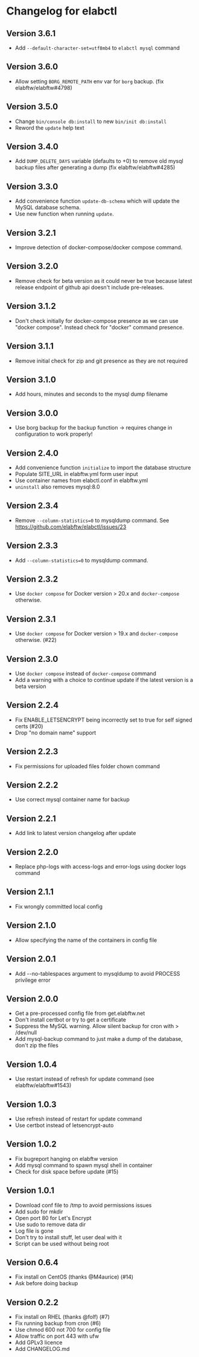 # Changelog for elabctl

## Version 3.6.1

* Add `--default-character-set=utf8mb4` to `elabctl mysql` command

## Version 3.6.0

* Allow setting `BORG_REMOTE_PATH` env var for `borg` backup. (fix elabftw/elabftw#4798)

## Version 3.5.0

* Change `bin/console db:install` to new `bin/init db:install`
* Reword the `update` help text

## Version 3.4.0

* Add `DUMP_DELETE_DAYS` variable (defaults to +0) to remove old mysql backup files after generating a dump (fix elabftw/elabftw#4285)

## Version 3.3.0

* Add convenience function `update-db-schema` which will update the MySQL database schema.
* Use new function when running `update`.

## Version 3.2.1

* Improve detection of docker-compose/docker compose command.

## Version 3.2.0

* Remove check for beta version as it could never be true because latest release endpoint of github api doesn't include pre-releases.

## Version 3.1.2

* Don't check initially for docker-compose presence as we can use "docker compose". Instead check for "docker" command presence.

## Version 3.1.1

* Remove initial check for zip and git presence as they are not required

## Version 3.1.0

* Add hours, minutes and seconds to the mysql dump filename

## Version 3.0.0

* Use borg backup for the backup function -> requires change in configuration to work properly!

## Version 2.4.0

* Add convenience function `initialize` to import the database structure
* Populate SITE_URL in elabftw.yml form user input
* Use container names from elabctl.conf in elabftw.yml
* `uninstall` also removes mysql:8.0

## Version 2.3.4

* Remove `--column-statistics=0` to mysqldump command. See https://github.com/elabftw/elabctl/issues/23

## Version 2.3.3

* Add `--column-statistics=0` to mysqldump command.

## Version 2.3.2

* Use `docker compose` for Docker version > 20.x and `docker-compose` otherwise.

## Version 2.3.1

* Use `docker compose` for Docker version > 19.x and `docker-compose` otherwise. (#22)

## Version 2.3.0

* Use `docker compose` instead of `docker-compose` command
* Add a warning with a choice to continue update if the latest version is a beta version

## Version 2.2.4
* Fix ENABLE_LETSENCRYPT being incorrectly set to true for self signed certs (#20)
* Drop "no domain name" support

## Version 2.2.3
* Fix permissions for uploaded files folder chown command

## Version 2.2.2
* Use correct mysql container name for backup

## Version 2.2.1
* Add link to latest version changelog after update

## Version 2.2.0
* Replace php-logs with access-logs and error-logs using docker logs command

## Version 2.1.1
* Fix wrongly committed local config

## Version 2.1.0
* Allow specifying the name of the containers in config file

## Version 2.0.1
* Add --no-tablespaces argument to mysqldump to avoid PROCESS privilege error

## Version 2.0.0

* Get a pre-processed config file from get.elabftw.net
* Don't install certbot or try to get a certificate
* Suppress the MySQL warning. Allow silent backup for cron with > /dev/null
* Add mysql-backup command to just make a dump of the database, don't zip the files

## Version 1.0.4

* Use restart instead of refresh for update command (see elabftw/elabftw#1543)

## Version 1.0.3

* Use refresh instead of restart for update command
* Use certbot instead of letsencrypt-auto

## Version 1.0.2

* Fix bugreport hanging on elabftw version
* Add mysql command to spawn mysql shell in container
* Check for disk space before update (#15)

## Version 1.0.1

* Download conf file to /tmp to avoid permissions issues
* Add sudo for mkdir
* Open port 80 for Let's Encrypt
* Use sudo to remove data dir
* Log file is gone
* Don't try to install stuff, let user deal with it
* Script can be used without being root

## Version 0.6.4

* Fix install on CentOS (thanks @M4aurice) (#14)
* Ask before doing backup

## Version 0.2.2

* Fix install on RHEL (thanks @folf) (#7)
* Fix running backup from cron (#6)
* Use chmod 600 not 700 for config file
* Allow traffic on port 443 with ufw
* Add GPLv3 licence
* Add CHANGELOG.md
